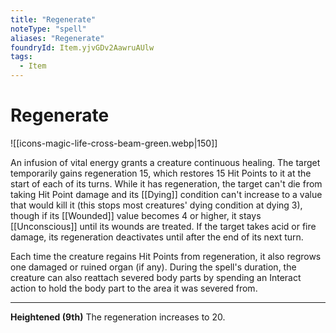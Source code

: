 ```yaml
---
title: "Regenerate"
noteType: "spell"
aliases: "Regenerate"
foundryId: Item.yjvGDv2AawruAUlw
tags:
  - Item
---
```


# Regenerate
![[icons-magic-life-cross-beam-green.webp|150]]

An infusion of vital energy grants a creature continuous healing. The target temporarily gains regeneration 15, which restores 15 Hit Points to it at the start of each of its turns. While it has regeneration, the target can't die from taking Hit Point damage and its [[Dying]] condition can't increase to a value that would kill it (this stops most creatures' dying condition at dying 3), though if its [[Wounded]] value becomes 4 or higher, it stays [[Unconscious]] until its wounds are treated. If the target takes acid or fire damage, its regeneration deactivates until after the end of its next turn.

Each time the creature regains Hit Points from regeneration, it also regrows one damaged or ruined organ (if any). During the spell's duration, the creature can also reattach severed body parts by spending an Interact action to hold the body part to the area it was severed from.

* * *

**Heightened (9th)** The regeneration increases to 20.
